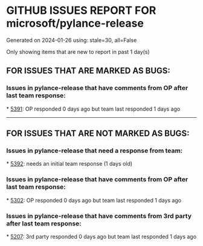 
# GITHUB ISSUES REPORT FOR microsoft/pylance-release


Generated on 2024-01-26 using: stale=30, all=False


Only showing items that are new to report in past 1 day(s)


## FOR ISSUES THAT ARE MARKED AS BUGS:


### Issues in pylance-release that have comments from OP after last team response:


\* [5391](https://github.com/microsoft/pylance-release/issues/5391 "Attributes not recognized when using `converters` in `attrs` module"): OP responded 0 days ago but team last responded 1 days ago

---

## FOR ISSUES THAT ARE NOT MARKED AS BUGS:


### Issues in pylance-release that need a response from team:


\* [5392](https://github.com/microsoft/pylance-release/issues/5392 "`python.analysis.inlayHints.callArgumentNames`: Option to exclude argument names when the variable name matches"): needs an initial team response (1 days old)

### Issues in pylance-release that have comments from OP after last team response:


\* [5302](https://github.com/microsoft/pylance-release/issues/5302 "Repo indexing is confused"): OP responded 0 days ago but team last responded 1 days ago

### Issues in pylance-release that have comments from 3rd party after last team response:


\* [5207](https://github.com/microsoft/pylance-release/issues/5207 "Allow specifying Pyright "): 3rd party responded 0 days ago but team last responded 1 days ago
